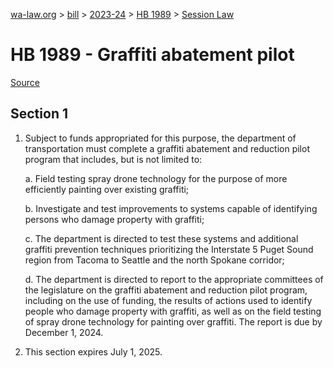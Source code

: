 [wa-law.org](/) > [bill](/bill/) > [2023-24](/bill/2023-24/) > [HB 1989](/bill/2023-24/hb/1989/) > [Session Law](/bill/2023-24/hb/1989/S.SL/)

# HB 1989 - Graffiti abatement pilot

[Source](http://lawfilesext.leg.wa.gov/biennium/2023-24/Pdf/Bills/Session%20Laws/House/1989-S.SL.pdf)

## Section 1
1. Subject to funds appropriated for this purpose, the department of transportation must complete a graffiti abatement and reduction pilot program that includes, but is not limited to:

    a. Field testing spray drone technology for the purpose of more efficiently painting over existing graffiti;

    b. Investigate and test improvements to systems capable of identifying persons who damage property with graffiti;

    c. The department is directed to test these systems and additional graffiti prevention techniques prioritizing the Interstate 5 Puget Sound region from Tacoma to Seattle and the north Spokane corridor;

    d. The department is directed to report to the appropriate committees of the legislature on the graffiti abatement and reduction pilot program, including on the use of funding, the results of actions used to identify people who damage property with graffiti, as well as on the field testing of spray drone technology for painting over graffiti. The report is due by December 1, 2024.

2. This section expires July 1, 2025.
